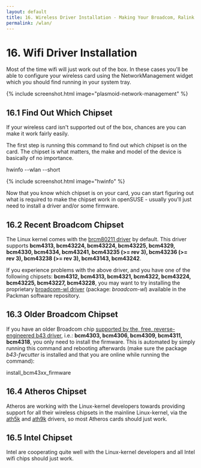 ```yaml
---
layout: default
title: 16. Wireless Driver Installation - Making Your Broadcom, Ralink etc. Wifi/Wlan Work
permalink: /wlan/
---
```


# 16. Wifi Driver Installation

Most of the time wifi will just work out of the box. In these cases you'll be able to configure your wireless card using the NetworkManagement widget which you should find running in your system tray.

{% include screenshot.html image="plasmoid-network-management" %}

## 16.1 Find Out Which Chipset

If your wireless card isn't supported out of the box, chances are you can make it work fairly easily.

The first step is running this command to find out which chipset is on the card. The chipset is what matters, the make and model of the device is basically of no importance.

<div class="clroot">hwinfo --wlan --short</div><p></p>

{% include screenshot.html image="hwinfo" %}

Now that you know which chipset is on your card, you can start figuring out what is required to make the chipset work in openSUSE - usually you'll just need to install a driver and/or some firmware.

## 16.2 Recent Broadcom Chipset

The Linux kernel comes with the [brcm80211 driver](http://linuxwireless.org/en/users/Drivers/brcm80211) by default. This driver supports **bcm4313, bcm43224, bcm43224, bcm43225, bcm4329, bcm4330, bcm4334, bcm43241, bcm43235 (>= rev 3), bcm43236 (>= rev 3), bcm43238 (>= rev 3), bcm43143, bcm43242**.

If you experience problems with the above driver, and you have one of the following chipsets: **bcm4312, bcm4313, bcm4321, bcm4322, bcm43224, bcm43225, bcm43227, bcm43228**, you may want to try installing the proprietary [broadcom-wl driver](https://www.broadcom.com/support/802.11) (package: *broadcom-wl*) available in the Packman software repository.

## 16.3 Older Broadcom Chipset

If you have an older Broadcom chip [supported by the, free, reverse-engineered b43 driver](http://linuxwireless.org/en/users/Drivers/b43#Supported_chip_types), i.e.: **bcm4303, bcm4306, bcm4309, bcm4311, bcm4318**, you only need to install the firmware. This is automated by simply running this command and rebooting afterwards (make sure the package *b43-fwcutter* is installed and that you are online while running the command):

<div class="clroot">install_bcm43xx_firmware</div>

## 16.4 Atheros Chipset

Atheros are working with the Linux-kernel developers towards providing support for all their wireless chipsets in the mainline Linux-kernel, via the [ath5k](http://linuxwireless.org/en/users/Drivers/ath5k#supported_chips) and [ath9k](http://linuxwireless.org/en/users/Drivers/ath9k#supported_chipsets) drivers, so most Atheros cards should just work.

## 16.5 Intel Chipset

Intel are cooperating quite well with the Linux-kernel developers and all Intel wifi chips should just work.
